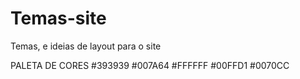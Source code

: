 # Temas-site
Temas, e ideias de layout para o site

PALETA DE CORES 
#393939
#007A64
#FFFFFF
#00FFD1
#0070CC
